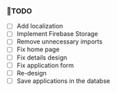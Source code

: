 ### 🎯TODO
- [ ] Add localization
- [ ] Implement Firebase Storage
- [ ] Remove unnecessary imports
- [ ] Fix home page
- [ ] Fix details design
- [ ] Fix application form
- [ ] Re-design
- [ ] Save applications in the databse